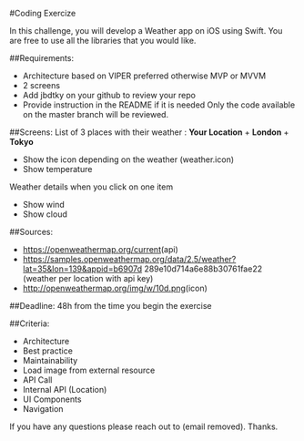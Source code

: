 #Coding Exercize

In this challenge, you will develop a Weather app on iOS using Swift. You are free to use all the libraries that you would like.

##Requirements:
- Architecture based on VIPER preferred otherwise MVP or MVVM
- 2 screens
- Add ​jbdtky​ on your github to review your repo
- Provide instruction in the README if it is needed
Only the code available on the master branch will be reviewed.

##Screens:
List of 3 places with their weather : **​Your Location**​ + ​**London**​ + ​**Tokyo**

- Show the icon depending on the weather (​weather.icon)​
- Show temperature

Weather details when you click on one item

- Show wind
- Show cloud

##Sources:
- https://openweathermap.org/current​ (api)
- https://samples.openweathermap.org/data/2.5/weather?lat=35&lon=139&appid=b6907d
289e10d714a6e88b30761fae22​ (weather per location with api key)
- http://openweathermap.org/img/w/10d.png​ (icon)

##Deadline:
48h from the time you begin the exercise

##Criteria:

- Architecture
- Best practice
- Maintainability
- Load image from external resource
- API Call
- Internal API (Location)
- UI Components
- Navigation


If you have any questions please reach out to ​(email removed). Thanks.
